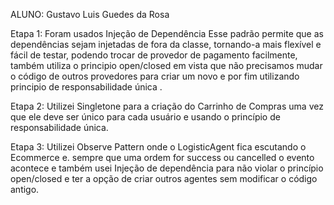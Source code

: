 ALUNO: Gustavo Luis Guedes da Rosa


Etapa 1:
Foram usados Injeção de Dependência Esse padrão permite que as dependências sejam injetadas de fora da classe, tornando-a mais flexível e fácil de testar, podendo trocar de provedor de pagamento facilmente, também utiliza o principio  open/closed em vista que não precisamos mudar o código de outros provedores para criar um novo e por fim utilizando principio de responsabilidade única .

Etapa 2:
Utilizei Singletone para a criação do Carrinho de Compras uma vez que ele deve ser único para cada usuário e usando o princípio de responsabilidade única.

Etapa 3:
Utilizei Observe Pattern onde o LogisticAgent fica escutando o Ecommerce e. sempre que uma ordem for success ou cancelled o evento acontece e também usei Injeção de dependência para não violar o princípio open/closed e ter a opção de criar outros agentes sem modificar o código antigo. 